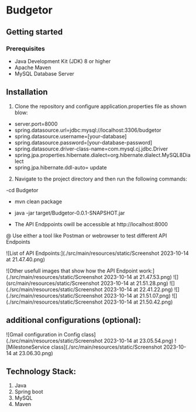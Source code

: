 # Budgetor

## Getting started

### Prerequisites

- Java Development Kit (JDK) 8 or higher
- Apache Maven
- MySQL Database Server

## Installation

1. Clone the repository and configure application.properties file as shown blow:

- server.port=8000
- spring.datasource.url=jdbc:mysql://localhost:3306/budgetor
- spring.datasource.username=[your-database]
- spring.datasource.password=[your-database-password]
- spring.datasource.driver-class-name=com.mysql.cj.jdbc.Driver
- spring.jpa.properties.hibernate.dialect=org.hibernate.dialect.MySQL8Dialect
- spring.jpa.hibernate.ddl-auto= update

2. Navigate to the project directory and then run the following commands:

-cd Budgetor

- mvn clean package
- java -jar target/Budgetor-0.0.1-SNAPSHOT.jar

- The API Endppoints owill be accessible at http://localhost:8000

@ Use either a tool like Postman or webrowser to test different API Endpoints

![List of API Endpoints:](./src/main/resources/static/Screenshot 2023-10-14 at 21.47.40.png)

![Other usefull images that show how the API Endpoint work:](./src/main/resources/static/Screenshot 2023-10-14 at 21.47.53.png)
![](src/main/resources/static/Screenshot 2023-10-14 at 21.51.28.png)
![](./src/main/resources/static/Screenshot 2023-10-14 at 22.41.22.png)
![](./src/main/resources/static/Screenshot 2023-10-14 at 21.51.07.png)
![](./src/main/resources/static/Screenshot 2023-10-14 at 21.50.42.png)

## additional configurations (optional):

![Gmail configuration in Config class](./src/main/resources/static/Screenshot 2023-10-14 at 23.05.54.png)
![MilestoneService class](./src/main/resources/static/Screenshot 2023-10-14 at 23.06.30.png)

## Technology Stack:

1. Java
2. Spring boot
3. MySQL
4. Maven
